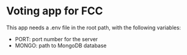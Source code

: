 # Voting app for FCC

This app needs a .env file in the root path, with the following variables:
* PORT: port number for the server
* MONGO: path to MongoDB database
